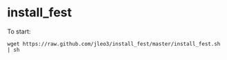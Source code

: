 install_fest
============

To start:

```wget https://raw.github.com/jleo3/install_fest/master/install_fest.sh | sh```
